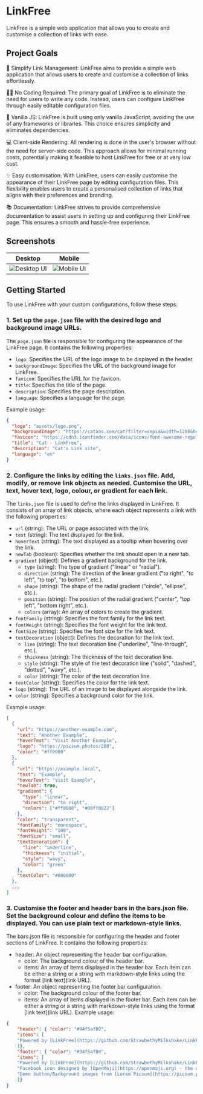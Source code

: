 # LinkFree
LinkFree is a simple web application that allows you to create and customise a collection of links with ease.

## Project Goals

🔗 Simplify Link Management: LinkFree aims to provide a simple web application that allows users to create and customise a collection of links effortlessly.

👩‍💻 No Coding Required: The primary goal of LinkFree is to eliminate the need for users to write any code. Instead, users can configure LinkFree through easily editable configuration files.

🍦 Vanilla JS: LinkFree is built using only vanilla JavaScript, avoiding the use of any frameworks or libraries. This choice ensures simplicity and eliminates dependencies.

💻 Client-side Rendering: All rendering is done in the user's browser without the need for server-side code. This approach allows for minimal running costs, potentially making it feasible to host LinkFree for free or at very low cost.

✨ Easy customisation: With LinkFree, users can easily customise the appearance of their LinkFree page by editing configuration files. This flexibility enables users to create a personalised collection of links that aligns with their preferences and branding.

📚 Documentation: LinkFree strives to provide comprehensive documentation to assist users in setting up and configuring their LinkFree page. This ensures a smooth and hassle-free experience.

## Screenshots
|Desktop|Mobile|
|--------|-----|
|![Desktop UI](https://media.discordapp.net/attachments/912542259893915670/1125172067415896155/image.png?width=1026&height=666)|![Mobile UI](https://media.discordapp.net/attachments/795745894036275231/1125148064240382052/image.png?width=432&height=666)|

## Getting Started
To use LinkFree with your custom configurations, follow these steps:

### 1. Set up the `page.json` file with the desired logo and background image URLs.

The `page.json` file is responsible for configuring the appearance of the LinkFree page. It contains the following properties:

- `logo`: Specifies the URL of the logo image to be displayed in the header.
- `backgroundImage`: Specifies the URL of the background image for LinkFree.
- `favicon`: Specifies the URL for the favicon.
- `title`: Specifies the title of the page.
- `description`: Specifies the page description.
- `language`: Specifies a language for the page.

Example usage:
```json
{
  "logo": "assets/logo.png",
  "backgroundImage": "https://cataas.com/cat?filter=sepia&width=1280&height=720",
  "favicon": "https://cdn3.iconfinder.com/data/icons/font-awesome-regular-1/512/face-grin-squint-512.png",
  "title": "Cat - LinkFree",
  "description": "Cat's Link site",
  "language": "en"
}
```

### 2. Configure the links by editing the `links.json` file. Add, modify, or remove link objects as needed. Customise the URL, text, hover text, logo, colour, or gradient for each link.

The `links.json` file is used to define the links displayed in LinkFree. It consists of an array of link objects, where each object represents a link with the following properties:

 - `url` (string): The URL or page associated with the link.
 - `text` (string): The text displayed for the link.
 - `hoverText` (string): The text displayed as a tooltip when hovering over the link.
 - `newTab` (boolean): Specifies whether the link should open in a new tab.
 - `gradient` (object): Defines a gradient background for the link.
    - `type` (string): The type of gradient ("linear" or "radial").
    - `direction` (string): The direction of the linear gradient ("to right", "to left", "to top", "to bottom", etc.).
    - `shape` (string): The shape of the radial gradient ("circle", "ellipse", etc.).
    - `position` (string): The position of the radial gradient ("center", "top left", "bottom right", etc.).
    - `colors` (array): An array of colors to create the gradient.
 - `fontFamily` (string): Specifies the font family for the link text.
 - `fontWeight` (string): Specifies the font weight for the link text.
 - `fontSize` (string): Specifies the font size for the link text.
 - `textDecoration` (object): Defines the decoration for the link text.
    - `line` (string): The text decoration line ("underline", "line-through", etc.).
    - `thickness` (string): The thickness of the text decoration line.
    - `style` (string): The style of the text decoration line ("solid", "dashed", "dotted", "wavy", etc.).
    - `color` (string): The color of the text decoration line.
 - `textColor` (string): Specifies the color for the link text.
 - `logo` (string): The URL of an image to be displayed alongside the link.
 - `color` (string): Specifies a background color for the link.

Example usage:
```json
[
  {
    "url": "https://another-example.com",
    "text": "Another Example",
    "hoverText": "Visit Another Example",
    "logo": "https://picsum.photos/200",
    "color": "#ff0000"
  },
  {
    "url": "https://example.local",
    "text": "Example",
    "hoverText": "Visit Example",
    "newTab": true,
    "gradient": {
      "type": "linear",
      "direction": "to right",
      "colors": ["#ff0000", "#00ff0022"]
    },
    "color": "transparent",
    "fontFamily": "monospace",
    "fontWeight": "100",
    "fontSize": "small",
    "textDecoration": {
      "line": "underline",
      "thickness": "initial",
      "style": "wavy",
      "color": "green"
    },
    "textColor": "#000000"
  },
  ...
]
```

### 3. Customise the footer and header bars in the bars.json file. Set the background colour and define the items to be displayed. You can use plain text or markdown-style links.
The bars.json file is responsible for configuring the header and footer sections of LinkFree. It contains the following properties:

 - header: An object representing the header bar configuration.
    - color: The background colour of the header bar.
    - items: An array of items displayed in the header bar. Each item can be either a string or a string with markdown-style links using the format [link text](link URL).
 - footer: An object representing the footer bar configuration.
    - color: The background colour of the footer bar.
    - items: An array of items displayed in the footer bar. Each item can be either a string or a string with markdown-style links using the format [link text](link URL).
Example usage:
```json
{
    "header": { "color": "#94f5afB0",
    "items": [
    "Powered by [LinkFree](https://github.com/StrawbethyMilkshake/LinkFree) create your own!"
    ]},
    "footer": { "color": "#94f5afB0",
    "items": [
    "Powered by [LinkFree](https://github.com/StrawbethyMilkshake/LinkFree) create your own!",
    "Facebook icon designed by [OpenMoji](https://openmoji.org) - the open-source emoji and icon project. License: [CC BY-SA 4.0](https://creativecommons.org/licenses/by-sa/4.0/)",
    "Demo button/Background images from [Lorem Picsum](https://picsum.photos) and [Cat as a service](https://cataas.com/)"
    ]}
}
```
